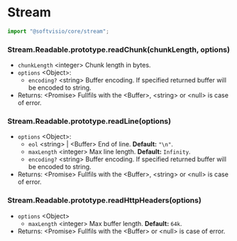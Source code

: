 # Stream

```javascript
import "@softvisio/core/stream";
```

### Stream.Readable.prototype.readChunk(chunkLength, options)

-   `chunkLength` <integer\> Chunk length in bytes.
-   `options` <Object\>:
    -   `encoding?` <string\> Buffer encoding. If specified returned buffer will be encoded to string.
-   Returns: <Promise\> Fullfils with the <Buffer\>, <string\> or <null\> is case of error.

### Stream.Readable.prototype.readLine(options)

-   `options` <Object\>:
    -   `eol` <string\> | <Buffer\> End of line. **Default:** `"\n"`.
    -   `maxLength` <integer\> Max line length. **Default:** `Infinity`.
    -   `encoding?` <string\> Buffer encoding. If specified returned buffer will be encoded to string.
-   Returns: <Promise\> Fullfils with the <Buffer\>, <string\> or <null\> is case of error.

### Stream.Readable.prototype.readHttpHeaders(options)

-   `options` <Object\>
    -   `maxLength` <integer\> Max buffer length. **Default:** `64k`.
-   Returns: <Promise\> Fullfils with the <Buffer\> or <null\> is case of error.
